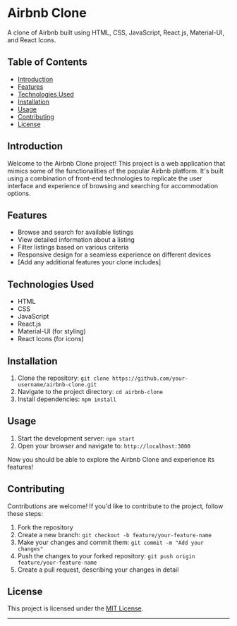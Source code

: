 # Airbnb Clone

<!-- ![Project Demo](link-to-project-demo.gif) -->
A clone of Airbnb built using HTML, CSS, JavaScript, React.js, Material-UI, and React Icons.

## Table of Contents

- [Introduction](#introduction)
- [Features](#features)
- [Technologies Used](#technologies-used)
- [Installation](#installation)
- [Usage](#usage)
- [Contributing](#contributing)
- [License](#license)

## Introduction

Welcome to the Airbnb Clone project! This project is a web application that mimics some of the functionalities of the popular Airbnb platform. It's built using a combination of front-end technologies to replicate the user interface and experience of browsing and searching for accommodation options.

## Features

- Browse and search for available listings
- View detailed information about a listing
- Filter listings based on various criteria
- Responsive design for a seamless experience on different devices
- [Add any additional features your clone includes]

## Technologies Used

- HTML
- CSS
- JavaScript
- React.js
- Material-UI (for styling)
- React Icons (for icons)

## Installation

1. Clone the repository: `git clone https://github.com/your-username/airbnb-clone.git`
2. Navigate to the project directory: `cd airbnb-clone`
3. Install dependencies: `npm install`

## Usage

1. Start the development server: `npm start`
2. Open your browser and navigate to: `http://localhost:3000`

Now you should be able to explore the Airbnb Clone and experience its features!

## Contributing

Contributions are welcome! If you'd like to contribute to the project, follow these steps:

1. Fork the repository
2. Create a new branch: `git checkout -b feature/your-feature-name`
3. Make your changes and commit them: `git commit -m "Add your changes"`
4. Push the changes to your forked repository: `git push origin feature/your-feature-name`
5. Create a pull request, describing your changes in detail

## License

This project is licensed under the [MIT License](LICENSE).

---
